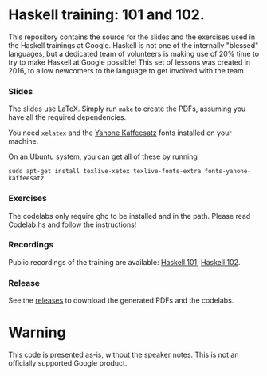 <!-- -*- fill-column: 75; -*- -->

# Haskell training: 101 and 102.

This repository contains the source for the slides and the exercises used
in the Haskell trainings at Google. Haskell is not one of the internally
"blessed" languages, but a dedicated team of volunteers is making use of
20% time to try to make Haskell at Google possible! This set of lessons was
created in 2016, to allow newcomers to the language to get involved with
the team.

### Slides

The slides use LaTeX. Simply run `make` to create the PDFs, assuming you have
all the required dependencies.

You need `xelatex` and the [Yanone
Kaffeesatz](https://yanone.de/fonts/kaffeesatz/) fonts installed on your
machine.

On an Ubuntu system, you can get all of these by running

```
sudo apt-get install texlive-xetex texlive-fonts-extra fonts-yanone-kaffeesatz
```

### Exercises

The codelabs only require ghc to be installed and in the path. Please read
Codelab.hs and follow the instructions!

### Recordings

Public recordings of the training are available: [Haskell
101](http://youtu.be/cTN1Qar4HSw), [Haskell
102](http://youtu.be/Ug9yJnOYR4U).

### Release

See the [releases](https://github.com/google/haskell-trainings/releases) to
download the generated PDFs and the codelabs.

# Warning

This code is presented as-is, without the speaker notes. This is not an
officially supported Google product.
